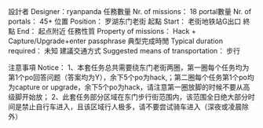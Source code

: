 設計者 Designer：ryanpanda
任務數量 Nr. of missions： 18
portal數量 Nr. of portals： 45+
位置 Position： 罗湖东门老街
起點 Start： 老街地铁站G出口
終點 End： 起点附近
任務性質 Property of missions： Hack + Capture/Upgrade+enter passphrase
典型完成時閒 Typical duration required： 未知
建議交通方式 Suggested means of transportation： 步行

注意事項 Notice： 
1、本套任务总共需要绕东门老街两圈，第一圈每个任务均为第1个po回答问题（答案均为Y），余下5个po为hack,；第二圈每个任务第1个po均为capture or upgrade，余下5个po为hack，请注意第一圈放脚的时候不要从高级脚开始放；
2、此套任务部分区域在东门步行街范围内，该范围全日绝大部分时间是禁止自行车进入，且该区域行人极多，请不要尝试骑车进入（深夜或凌晨除外）